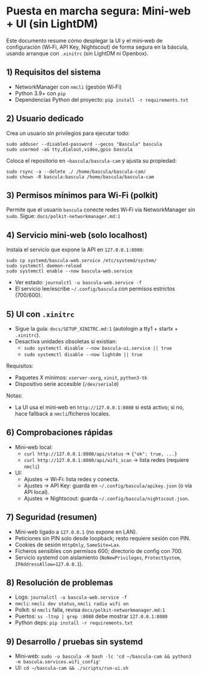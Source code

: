 # Puesta en marcha segura: Mini-web + UI (sin LightDM)

Este documento resume cómo desplegar la UI y el mini‑web de configuración (Wi‑Fi, API Key, Nightscout) de forma segura en la báscula, usando arranque con `.xinitrc` (sin LightDM ni Openbox).

## 1) Requisitos del sistema
- NetworkManager con `nmcli` (gestión Wi‑Fi)
- Python 3.9+ con `pip`
- Dependencias Python del proyecto: `pip install -r requirements.txt`

## 2) Usuario dedicado
Crea un usuario sin privilegios para ejecutar todo:

```
sudo adduser --disabled-password --gecos "Bascula" bascula
sudo usermod -aG tty,dialout,video,gpio bascula
```

Coloca el repositorio en `~bascula/bascula-cam` y ajusta su propiedad:

```
sudo rsync -a --delete ./ /home/bascula/bascula-cam/
sudo chown -R bascula:bascula /home/bascula/bascula-cam
```

## 3) Permisos mínimos para Wi‑Fi (polkit)
Permite que el usuario `bascula` conecte redes Wi‑Fi vía NetworkManager sin `sudo`.
Sigue: `docs/polkit-networkmanager.md:1`

## 4) Servicio mini‑web (solo localhost)
Instala el servicio que expone la API en `127.0.0.1:8080`:

```
sudo cp systemd/bascula-web.service /etc/systemd/system/
sudo systemctl daemon-reload
sudo systemctl enable --now bascula-web.service
```

- Ver estado: `journalctl -u bascula-web.service -f`
- El servicio lee/escribe `~/.config/bascula` con permisos estrictos (700/600).

## 5) UI con `.xinitrc`
- Sigue la guía: `docs/SETUP_XINITRC.md:1` (autologin a tty1 + startx + `.xinitrc`).
- Desactiva unidades obsoletas si existían:
  - `sudo systemctl disable --now bascula-ui.service || true`
  - `sudo systemctl disable --now lightdm || true`

Requisitos:
- Paquetes X mínimos: `xserver-xorg`, `xinit`, `python3-tk`
- Dispositivo serie accesible (`/dev/serial0`)

Notas:
- La UI usa el mini‑web en `http://127.0.0.1:8080` si está activo; si no, hace fallback a `nmcli`/ficheros locales.

## 6) Comprobaciones rápidas
- Mini‑web local:
  - `curl http://127.0.0.1:8080/api/status` → `{"ok": true, ...}`
  - `curl http://127.0.0.1:8080/api/wifi_scan` → lista redes (requiere `nmcli`)
- UI:
  - Ajustes → Wi‑Fi: lista redes y conecta.
  - Ajustes → API Key: guarda en `~/.config/bascula/apikey.json` (o vía API local).
  - Ajustes → Nightscout: guarda `~/.config/bascula/nightscout.json`.

## 7) Seguridad (resumen)
- Mini‑web ligado a `127.0.0.1` (no expone en LAN).
- Peticiones sin PIN solo desde loopback; resto requiere sesión con PIN.
- Cookies de sesión `HttpOnly`, `SameSite=Lax`.
- Ficheros sensibles con permisos 600; directorio de config con 700.
- Servicio systemd con aislamiento (`NoNewPrivileges`, `ProtectSystem`, `IPAddressAllow=127.0.0.1`).

## 8) Resolución de problemas
- Logs: `journalctl -u bascula-web.service -f`
- `nmcli`: `nmcli dev status`, `nmcli radio wifi on`
- Polkit: si `nmcli` falla, revisa `docs/polkit-networkmanager.md:1`
- Puertos: `ss -ltnp | grep :8080` debe mostrar `127.0.0.1:8080`
- Python deps: `pip install -r requirements.txt`

## 9) Desarrollo / pruebas sin systemd
- Mini‑web: `sudo -u bascula -H bash -lc 'cd ~/bascula-cam && python3 -m bascula.services.wifi_config'`
- UI: `cd ~/bascula-cam && ./scripts/run-ui.sh`

